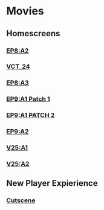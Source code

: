 # Movies

## Homescreens

### [EP8:A2](./EP8A2_805_Homescreen.mp4)

### [VCT_24](./VCT_24_809_Homescreen.mp4)

### [EP8:A3](./EP8A3_811_Homescreen.mp4)

### [EP9:A1 Patch 1](./EP9A1_900_Homescreen.mp4)

### [EP9:A1 PATCH 2](./EP9A1_902_VCT_Homescreen.mp4)

### [EP9:A2](./EP9A2_904_Homescreen.mp4)

### [V25:A1](./10_02_Homescreen.mp4)

### [V25:A2](./10_04_Homescreen.mp4)

## New Player Expierience

### [Cutscene](./NPE_Intro.mp4)
